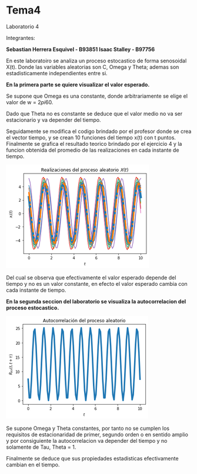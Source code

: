 # Tema4
Laboratorio 4

Integrantes: 

**Sebastian Herrera Esquivel - B93851
Isaac Stalley - B97756**

En este laboratoiro se analiza un proceso estocastico de forma senosoidal X(t). Donde las variables aleatorias son C, Omega y Theta; ademas son estadisticamente independientes entre si.

**En la primera parte se quiere visualizar el valor esperado.**

Se supone que Omega es una constante, donde arbitrariamente se elige el valor de w = 2*pi*60. 

Dado que Theta no es constante se deduce que el valor medio no va ser estacionario y va depender del tiempo.

Seguidamente se modifica el codigo brindado por el profesor donde se crea el vector tiempo, y se crean 10 funciones del tiempo x(t) con t puntos.
Finalmente se grafica el resultado teorico brindado por el ejercicio 4 y la funcion obtenida del promedio de las realizaciones en cada instante de tiempo. 
 
![x(t)](x(t).png)

Del cual se observa que efectivamente el valor esperado depende del tiempo y no es un valor constante, en efecto el valor esperado cambia con cada instante de tiempo.

**En la segunda seccion del laboratorio se visualiza la autocorrelacion del proceso estocastico.**

![Rxx(t, t + tau)](Rxx.png)

Se supone Omega y Theta constantes, por tanto no se cumplen los requisitos de estacionaridad de primer, segundo orden o en sentido amplio y por consiguiente la autocorrelacion va depender del tiempo y no solamente de Tau, Theta = 1.

Finalmente se deduce que sus propiedades estadisticas efectivamente cambian en el tiempo.


